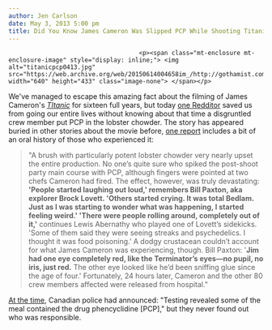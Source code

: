 ```yaml
---
author: Jen Carlson
date: May 3, 2013 5:00 pm
title: Did You Know James Cameron Was Slipped PCP While Shooting Titanic?
---
```


	
										<p><span class="mt-enclosure mt-enclosure-image" style="display: inline;"> <img alt="titanicpcp0413.jpg" src="https://web.archive.org/web/20150614004658im_/http://gothamist.com/attachments/arts_jen/titanicpcp0413.jpg" width="640" height="433" class="image-none"> </span></p>

<p>We&apos;ve managed to escape this amazing fact about the filming of James Cameron&apos;s <a href="https://web.archive.org/web/20150614004658/http://gothamist.com/tags/titanic"><em>TItanic</em></a> for sixteen full years, but today <a href="https://web.archive.org/web/20150614004658/http://www.reddit.com/r/todayilearned/comments/1dmcm3/til_that_during_the_filming_of_titanic_an_angry/">one Redditor</a> saved us from going our entire lives without knowing about that time a disgruntled crew member put PCP in the lobster chowder. The story has appeared buried in other stories about the movie before, <a href="https://web.archive.org/web/20150614004658/http://sabotagetimes.com/reportage/james-cameron-and-the-incredible-untold-story-behind-titanic/">one report</a> includes a bit of an oral history of those who experienced it:</p>

<blockquote>&quot;A brush with particularly potent lobster chowder very nearly upset the entire production. No one&#x2019;s quite sure who spiked the post-shoot party main course with PCP, although fingers were pointed at two chefs Cameron had fired. The effect, however, was truly devastating: <strong>&apos;People started laughing out loud,&apos; remembers Bill Paxton, aka explorer Brock Lovett. &apos;Others started crying. It was total Bedlam. Just as I was starting to wonder what was happening, I started feeling weird.&apos; &apos;There were people rolling around, completely out of it,&apos;</strong> continues Lewis Abernathy who played one of Lovett&#x2019;s sidekicks. &apos;Some of them said they were seeing streaks and psychedelics. I thought it was food poisoning.&apos; A dodgy crustacean couldn&#x2019;t account for what James Cameron was experiencing, though. Bill Paxton: &apos;<strong>Jim had one eye completely red, like the Terminator&#x2019;s eyes&#x2014;no pupil, no iris, just red.</strong> The other eye looked like he&#x2019;d been sniffing glue since the age of four.&apos; Fortunately, 24 hours later, Cameron and the other 80 crew members affected were released from hospital.&quot;</blockquote>

<p><a href="https://web.archive.org/web/20150614004658/http://www.eonline.com/news/33519/titanic-crew-s-lobster-chowder-spiked-with-pcp">At the time</a>, Canadian police had announced: &quot;Testing revealed some of the meal contained the drug phencyclidine [PCP],&quot; but they never found out who was responsible.</p>					
										
									
				